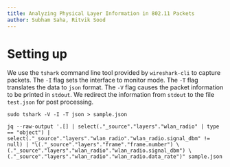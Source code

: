 ```yaml
---
title: Analyzing Physical Layer Information in 802.11 Packets
author: Subham Saha, Ritvik Sood
---
```


# Setting up

We use the `tshark` command line tool provided by `wireshark-cli` to capture packets. The `-I` flag sets the interface to monitor mode. The `-T` flag translates the data to `json` format. The `-V` flag causes the packet information to be printed in `stdout`. We redirect the information from `stdout` to the file `test.json` for post processing.

```shell
sudo tshark -V -I -T json > sample.json
```

```shell
jq --raw-output '.[] | select(."_source"."layers"."wlan_radio" | type == "object") | select(."_source"."layers"."wlan_radio"."wlan_radio.signal_dbm" != null) | "\(."_source"."layers"."frame"."frame.number") \(."_source"."layers"."wlan_radio"."wlan_radio.signal_dbm") \(."_source"."layers"."wlan_radio"."wlan_radio.data_rate")" sample.json
```
